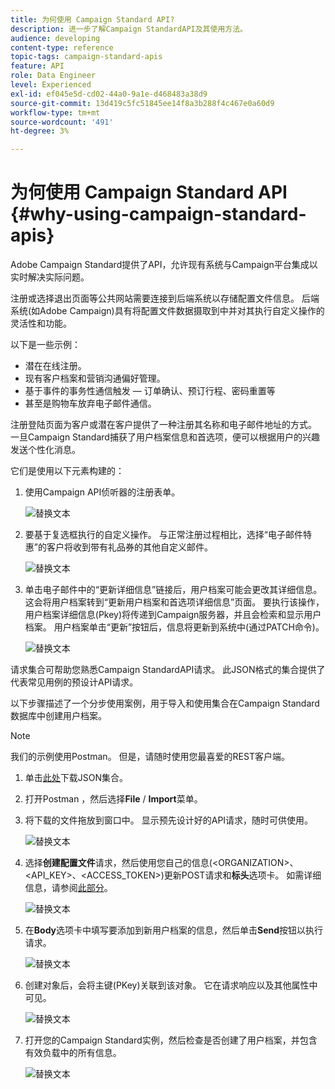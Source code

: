 ```yaml
---
title: 为何使用 Campaign Standard API?
description: 进一步了解Campaign StandardAPI及其使用方法。
audience: developing
content-type: reference
topic-tags: campaign-standard-apis
feature: API
role: Data Engineer
level: Experienced
exl-id: ef045e5d-cd02-44a0-9a1e-d468483a38d9
source-git-commit: 13d419c5fc51845ee14f8a3b288f4c467e0a60d9
workflow-type: tm+mt
source-wordcount: '491'
ht-degree: 3%

---
```


# 为何使用 Campaign Standard API {#why-using-campaign-standard-apis}

Adobe Campaign Standard提供了API，允许现有系统与Campaign平台集成以实时解决实际问题。

注册或选择退出页面等公共网站需要连接到后端系统以存储配置文件信息。 后端系统(如Adobe Campaign)具有将配置文件数据摄取到中并对其执行自定义操作的灵活性和功能。

以下是一些示例：

* 潜在在线注册。
* 现有客户档案和营销沟通偏好管理。
* 基于事件的事务性通信触发 — 订单确认、预订行程、密码重置等
* 甚至是购物车放弃电子邮件通信。

注册登陆页面为客户或潜在客户提供了一种注册其名称和电子邮件地址的方式。 一旦Campaign Standard捕获了用户档案信息和首选项，便可以根据用户的兴趣发送个性化消息。

它们是使用以下元素构建的：

1. 使用Campaign API侦听器的注册表单。

   ![替换文本](assets/apis_uc1.png)

1. 要基于复选框执行的自定义操作。 与正常注册过程相比，选择“电子邮件特惠”的客户将收到带有礼品券的其他自定义邮件。

   ![替换文本](assets/apis_uc2.png)

1. 单击电子邮件中的“更新详细信息”链接后，用户档案可能会更改其详细信息。 这会将用户档案转到“更新用户档案和首选项详细信息”页面。 要执行该操作，用户档案详细信息(Pkey)将传递到Campaign服务器，并且会检索和显示用户档案。 用户档案单击“更新”按钮后，信息将更新到系统中(通过PATCH命令)。

   ![替换文本](assets/apis_uc3.png)

请求集合可帮助您熟悉Campaign StandardAPI请求。 此JSON格式的集合提供了代表常见用例的预设计API请求。

以下步骤描述了一个分步使用案例，用于导入和使用集合在Campaign Standard数据库中创建用户档案。

>[!NOTE]
>
>我们的示例使用Postman。 但是，请随时使用您最喜爱的REST客户端。

1. 单击[此处](https://helpx.adobe.com/content/dam/help/en/campaign/kb/working-with-acs-api/_jcr_content/main-pars/download_section/download-1/KB_postman_collection.json.zip)下载JSON集合。

1. 打开Postman ，然后选择&#x200B;**File** / **Import**&#x200B;菜单。

1. 将下载的文件拖放到窗口中。 显示预先设计好的API请求，随时可供使用。

   ![替换文本](assets/postman_collection.png)

1. 选择&#x200B;**创建配置文件**&#x200B;请求，然后使用您自己的信息(&lt;ORGANIZATION>、&lt;API_KEY>、&lt;ACCESS_TOKEN>)更新POST请求和&#x200B;**标头**&#x200B;选项卡。 如需详细信息，请参阅[此部分](../../api/using/setting-up-api-access.md)。

   ![替换文本](assets/postman_uc1.png)

1. 在&#x200B;**Body**&#x200B;选项卡中填写要添加到新用户档案的信息，然后单击&#x200B;**Send**&#x200B;按钮以执行请求。

   ![替换文本](assets/postman_uc2.png)

1. 创建对象后，会将主键(PKey)关联到该对象。 它在请求响应以及其他属性中可见。

   ![替换文本](assets/postman_uc3.png)

1. 打开您的Campaign Standard实例，然后检查是否创建了用户档案，并包含有效负载中的所有信息。

   ![替换文本](assets/postman_uc4.png)
